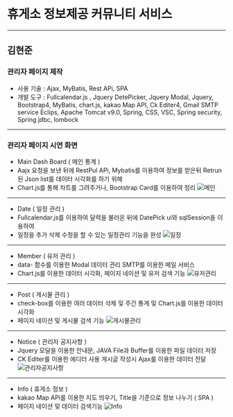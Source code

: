 # 휴게소 정보제공 커뮤니티 서비스 
---
## 김현준 
### 관리자 페이지 제작 
  - 사용 기술 : Ajax, MyBatis, Rest APi, SPA 
  - 개발 도구 : Fullcalendar.js , Jquery DetePicker, Jquery Modal, Jquery, Bootstrap4, MyBatis, chart.js,  kakao Map API, Ck Editer4, Gmail SMTP service 
                Eclips, Apache Tomcat v9.0, Spring, CSS, VSC, Spring security, Spring jdbc, lombock           
---
### 관리자 페이지 시연 화면 
- Main Dash Board ( 메인 통계 )
- Aajx 요청을 보낸 뒤에 RestPul APi, Mybatis를 이용하여 정보를 받은뒤 Retrun 된 Json list를 데이터 시각화를 하기 위해
- Chart.js를 통해 차트를 그려주거나, Bootstrap Card를 이용하여 정리
![메인](https://user-images.githubusercontent.com/54566087/103480590-86a3de80-4e18-11eb-99ce-e062ada4a3ea.gif)
---
- Date ( 일정 관리 )
- Fullcalendar.js를 이용하여 달력을 불러온 뒤에 DatePick ui와 sqlSession을 이용하여 
- 일정을 추가 삭제 수정을 할 수 있는 일정관리 기능을 완성
![일정](https://user-images.githubusercontent.com/54566087/103480632-b3f08c80-4e18-11eb-9753-b8e3565b3fe1.gif)
---
- Member ( 유저 관리 ) 
- data- 함수를 이용한 Modal 데이터 관리 SMTP를 이용한 메일 서비스
- Chart.js를 이용한 데이터 시각화, 페이지 네이션 및 유저 검색 기능 
![유저관리](https://user-images.githubusercontent.com/54566087/103480715-38430f80-4e19-11eb-85df-f437e0b1a26f.gif)
---
- Post ( 게시물 관리 ) 
- check-box를 이용한 여러 데이터 삭제 및 주간 통계 및 Chart.js를 이용한 데이터 시각화
- 페이지 네이션 및 게시물 검색 기능
![게시물관리](https://user-images.githubusercontent.com/54566087/103480763-8526e600-4e19-11eb-978d-87e24d4bf70b.gif)
--- 
- Notice ( 관리자 공지사항 ) 
- Jquery 모달을 이용한 안내문, JAVA File과 Buffer를 이용한 파일 데이터 저장 
- CK Editer를 이용한 에디터 사용 게시글 작성시 Ajax를 이용한 데이터 전달 
![관리자공지사항](https://user-images.githubusercontent.com/54566087/103480815-dd5de800-4e19-11eb-99e2-e698923eb6d5.gif)
--- 
- Info ( 휴게소 정보 ) 
- kakao Map APi를 이용한 지도 띄우기, Title을 기준으로 정보 나누기 ( SPA ) 
- 페이지 네이션 및 데이터 검색기능
![Info](https://user-images.githubusercontent.com/54566087/103480836-172eee80-4e1a-11eb-8f88-2d7ac49e7d13.gif)


